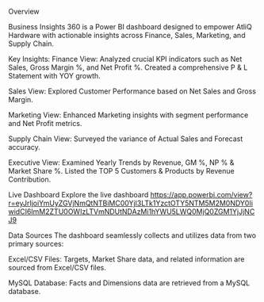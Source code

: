 Overview

Business Insights 360 is a Power BI dashboard designed to empower AtliQ Hardware with actionable insights across Finance, Sales, Marketing, and Supply Chain.

Key Insights:
Finance View: Analyzed crucial KPI indicators such as Net Sales, Gross Margin %, and Net Profit %. Created a comprehensive P & L Statement with YOY growth.

Sales View: Explored Customer Performance based on Net Sales and Gross Margin.

Marketing View: Enhanced Marketing insights with segment performance and Net Profit metrics.

Supply Chain View: Surveyed the variance of Actual Sales and Forecast accuracy.

Executive View: Examined Yearly Trends by Revenue, GM %, NP % & Market Share %. Listed the TOP 5 Customers & Products by Revenue Contribution.

Live Dashboard
Explore the live dashboard https://app.powerbi.com/view?r=eyJrIjoiYmUyZGVjNmQtNTBiMC00YjI3LTk1YzctOTY5NTM5M2M0NDY0IiwidCI6ImM2ZTU0OWIzLTVmNDUtNDAzMi1hYWU5LWQ0MjQ0ZGM1YjJjNCJ9

Data Sources
The dashboard seamlessly collects and utilizes data from two primary sources:

Excel/CSV Files: Targets, Market Share data, and related information are sourced from Excel/CSV files.

MySQL Database: Facts and Dimensions data are retrieved from a MySQL database.
